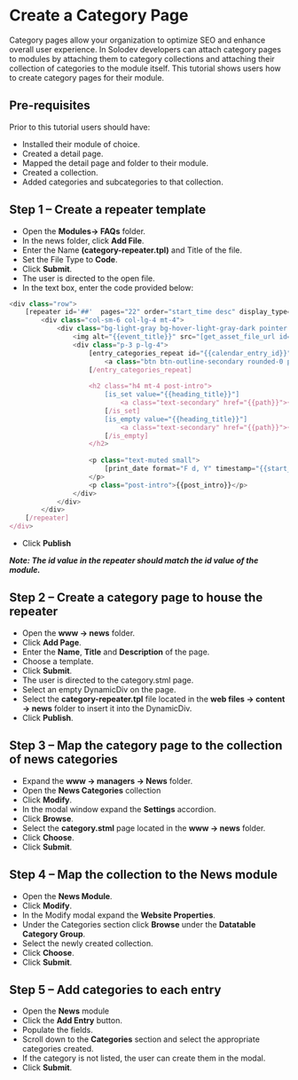 # Create a Category Page

Category pages allow your organization to optimize SEO and enhance overall user experience. In Solodev developers can attach category pages to modules by attaching them to category collections and attaching their collection of categories to the module itself. This tutorial shows users how to create category pages for their module. 

## Pre-requisites

Prior to this tutorial users should have: 

* Installed their module of choice. 
* Created a detail page.
* Mapped the detail page and folder to their module.
* Created a collection.
* Added categories and subcategories to that collection. 

## Step 1 – Create a repeater template

* Open the **Modules-> FAQs** folder. 
* In the news folder, click **Add File**. 
* Enter the Name **(category-repeater.tpl)** and Title of the file. 
* Set the File Type to **Code**. 
* Click **Submit**. 
* The user is directed to the open file. 
* In the text box, enter the code provided below:
```js
<div class="row">
	[repeater id='##'  pages="22" order="start_time desc" display_type="news"]
		<div class="col-sm-6 col-lg-4 mt-4">
			<div class="bg-light-gray bg-hover-light-gray-dark pointer box-sizing h-100" onclick="location.href='{{path}}'">
				<img alt="{{event_title}}" src="[get_asset_file_url id='{{news_image}}']" class="img-fluid">
				<div class="p-3 p-lg-4">					
					[entry_categories_repeat id="{{calendar_entry_id}}"]
						<a class="btn btn-outline-secondary rounded-0 p-1 px-3" href="/news/{{{name}}}">{{{title}}}</a>
					[/entry_categories_repeat]
					
					<h2 class="h4 mt-4 post-intro">
						[is_set value="{{heading_title}}"]
							<a class="text-secondary" href="{{path}}">{{heading_title}}</a>
						[/is_set]
						[is_empty value="{{heading_title}}"]
							<a class="text-secondary" href="{{path}}">{{event_title}}</a>
						[/is_empty]
					</h2>
					
					<p class="text-muted small">
						[print_date format="F d, Y" timestamp="{{start_time}}"]
					</p>
					<p class="post-intro">{{post_intro}}</p>					
				</div>
			</div>
		</div>
	[/repeater]
</div>
```
* Click **Publish** 

***Note: The id value in the repeater should match the id value of the module.***

## Step 2 – Create a category page to house the repeater

* Open the **www -> news** folder. 
* Click **Add Page**. 
* Enter the **Name**, **Title** and **Description** of the page. 
* Choose a template.
* Click **Submit**. 
* The user is directed to the category.stml page. 
* Select an empty DynamicDiv on the page.
* Select the **category-repeater.tpl** file located in the **web files -> content -> news** folder to insert it into the DynamicDiv.
* Click **Publish**.

## Step 3 – Map the category page to the collection of news categories

* Expand the **www -> managers -> News** folder. 
* Open the **News Categories** collection
* Click **Modify**. 
* In the modal window expand the **Settings** accordion.
* Click **Browse**.
* Select the **category.stml** page located in the **www -> news** folder.
* Click **Choose**. 
* Click **Submit**. 

## Step 4 – Map the collection to the News module 

* Open the **News Module**.
* Click **Modify**. 
* In the Modify modal expand the **Website Properties**.
* Under the Categories section click **Browse** under the **Datatable Category Group**. 
* Select the newly created collection. 
* Click **Choose**. 
* Click **Submit**. 

## Step 5 – Add categories to each entry

* Open the **News** module 
* Click the **Add Entry** button. 
* Populate the fields. 
* Scroll down to the **Categories** section and select the appropriate categories created. 
* If the category is not listed, the user can create them in the modal. 
* Click **Submit**. 
